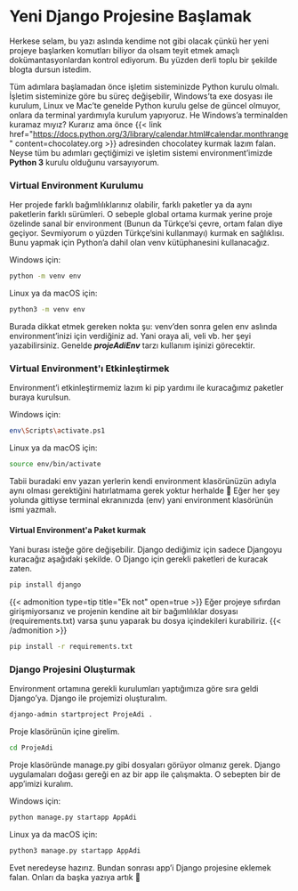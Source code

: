 # Yeni Django Projesine Başlamak


Herkese selam, bu yazı aslında kendime not gibi olacak çünkü her yeni projeye başlarken komutları biliyor da
olsam teyit etmek amaçlı dokümantasyonlardan kontrol ediyorum. Bu yüzden derli toplu bir şekilde blogta dursun istedim.
<!--more-->
Tüm adımlara başlamadan önce işletim sisteminizde Python kurulu olmalı. İşletim sisteminize göre bu süreç değişebilir,
Windows’ta exe dosyası ile kurulum, Linux ve Mac’te genelde Python kurulu gelse de güncel olmuyor, onlara da terminal
yardımıyla kurulum yapıyoruz. He Windows’a terminalden kuramaz mıyız? Kurarız ama önce
{{< link href="https://docs.python.org/3/library/calendar.html#calendar.monthrange" content=chocolatey.org >}} adresinden chocolatey kurmak lazım falan.
Neyse tüm bu adımları geçtiğimizi ve işletim sistemi environment’imizde **Python 3** kurulu olduğunu varsayıyorum.

### Virtual Environment Kurulumu
Her projede farklı bağımlılıklarınız olabilir, farklı paketler ya da aynı paketlerin farklı sürümleri.
O sebeple global ortama kurmak yerine proje özelinde sanal bir environment (Bunun da Türkçe’si çevre, ortam falan diye geçiyor.
Sevmiyorum o yüzden Türkçe’sini kullanmayı) kurmak en sağlıklısı. Bunu yapmak için Python’a dahil olan venv kütüphanesini kullanacağız.

Windows için:

```bash
python -m venv env
```
Linux ya da macOS için:

```bash
python3 -m venv env
```

Burada dikkat etmek gereken nokta şu: venv’den sonra gelen env aslında environment’inizi için verdiğiniz ad.
Yani oraya ali, veli vb. her şeyi yazabilirsiniz. Genelde ***projeAdiEnv*** tarzı kullanım işinizi görecektir.

### Virtual Environment'ı Etkinleştirmek
Environment’i etkinleştirmemiz lazım ki pip yardımı ile kuracağımız paketler buraya kurulsun.

Windows için:

```bash
env\Scripts\activate.ps1
```

Linux ya da macOS için:

```bash
source env/bin/activate
```

Tabii buradaki env yazan yerlerin kendi environment klasörünüzün adıyla aynı olması gerektiğini hatırlatmama gerek yoktur herhalde 🙂
Eğer her şey yolunda gittiyse terminal ekranınızda (env) yani environment klasörünün ismi yazmalı.

#### Virtual Environment'a Paket kurmak

Yani burası isteğe göre değişebilir. Django dediğimiz için sadece Djangoyu kuracağız aşağıdaki şekilde. O Django için gerekli paketleri de kuracak zaten.

```bash
pip install django
```

{{< admonition type=tip title="Ek not" open=true >}}
Eğer projeye sıfırdan girişmiyorsanız ve projenin kendine ait bir bağımlılıklar dosyası (requirements.txt) varsa şunu yaparak bu dosya içindekileri kurabiliriz.
{{< /admonition >}}

```bash
pip install -r requirements.txt
```

### Django Projesini Oluşturmak
Environment ortamına gerekli kurulumları yaptığımıza göre sıra geldi Django’ya. Django ile projemizi oluşturalım.

```bash
django-admin startproject ProjeAdi .
```
Proje klasörünün içine girelim.

```bash
cd ProjeAdi
```

Proje klasöründe manage.py gibi dosyaları görüyor olmanız gerek. Django uygulamaları doğası gereği en az bir app ile çalışmakta. O sebepten bir de app’imizi kuralım.

Windows için:

```bash
python manage.py startapp AppAdi
```

Linux ya da macOS için:

```bash
python3 manage.py startapp AppAdi
```

Evet neredeyse hazırız. Bundan sonrası app’i Django projesine eklemek falan. Onları da başka yazıya artık 🙂


